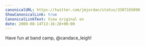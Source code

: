 ```yaml
---
canonicalURL: https://twitter.com/jmjordan/status/3307165098
ShowCanonicalLink: true
CanonicalLinkText: View original on
date: 2009-08-14T13:16:28+00:00
---
```

Have fun at band camp, @candace_leigh!